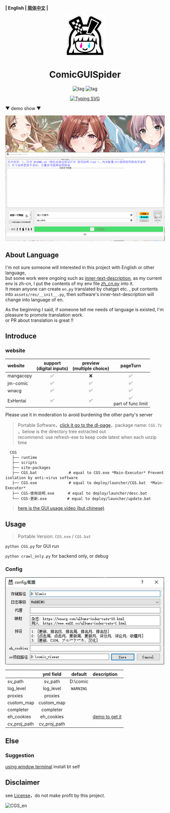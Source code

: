 **| English | [简体中文](README.md) |**

<div align="center">
  <a href="https://github.com/jasoneri/ComicGUISpider" target="_blank">
    <img src="assets/icon.png" alt="logo">
  </a>
  <h1 id="koishi">ComicGUISpider</h1>
  <img src="https://img.shields.io/badge/Python-3.12%2B-brightgreen.svg?style=social" alt="tag">
  <img src="https://img.shields.io/badge/Mode-GUI+Scrapy-blue.svg?colorA=abcdef" alt="tag">

  <p><a href="https://git.io/typing-svg"><img src="https://readme-typing-svg.demolab.com?font=Fira+Code&size=28&duration=2500&pause=1800&color=13C8C3&center=true&vCenter=true&multiline=true&width=950&height=100&lines=CGS%2C++A+comic%2Fmanga+download+software;which+support+preview(multiple+choice)+and+turn-page" alt="Typing SVG" /></a></p>
</div>

▼ demo show ▼

![](https://raw.githubusercontent.com/jasoneri/imgur/main/CGS/preview-usage.gif)

## About Language

I'm not sure someone will interested in this project with English or other language,<br>
but some work were ongoing such as [inner-text-description](assets/res/__init__.py), as my current env is zh-cn, I put
the contents of my env file [zh_cn.py](assets/zh_cn.py) into it. <br>
It mean anyone can create `en.py` translated by chatgpt etc. , put contents into `assets/res/__init__.py`, then
software's inner-text-description will change into language of en.

As the beginning I said, if someone tell me needs of language is existed, I'm pleasure to promote translation work. <br>
or PR about translation is great !!

## Introduce

### website

| website   | support<br>(digital inputs) | preview<br/>(multiple choice) |         pageTurn         |
|:----------|:---------------------------:|:-----------------------------:|:------------------------:|
| mangacopy |              ✅              |               ❌               |            ✅             |
| jm-comic  |              ✅              |               ✅               |            ✅             |
| wnacg     |              ✅              |               ✅               |            ✅             |
| ExHentai  |              ✅              |               ✅               | ✅<br/>part of func limit |

Please use it in moderation to avoid burdening the other party's server

> Portable Software，[click it go to the dl-page](https://github.com/jasoneri/ComicGUISpider/releases)，package
> name: `CGS.7z`
> ，below is the directory tree extracted out<br>
> recommend: use refresh-exe to keep code latest when each unzip time <br>

```shell
  CGS
   ├── runtime
   ├── scripts
   ├── site-packages
   ├── CGS.bat              # equal to CGS.exe *Main-Executor* Prevent isolation by anti-virus software 
   ├── CGS.exe              # equal to deploy/launcher/CGS.bat  *Main-Executor*
   ├── CGS-使用说明.exe      # equal to deploy/launcher/desc.bat
   └── CGS-更新.exe         # equal to deploy/launcher/update.bat
```

> [here is the GUI usage video (but chinese)](https://www.veed.io/view/zh-CN/688ae765-2bfb-4deb-9495-32b24a273373?panel=comments)

## Usage

> Portable Version: `CGS.exe` / `CGS.bat`

`python CGS.py` for GUI run

`python crawl_only.py` for backend only, or debug

### Config

![](assets/conf_usage.jpg)

|              |  yml field   |  default  | description                                                                                         |
|:-------------|:------------:|:---------:|:----------------------------------------------------------------------------------------------------|
| sv_path      |   sv_path    | D:\comic  |                                                                                                     |
| log_level    |  log_level   | `WARNING` |                                                                                                     |
| proxies      |   proxies    |           |                                                                                                     |
| custom_map   |  custom_map  |           |                                                                                                     |
| completer    |  completer   |           |                                                                                                     |
| eh_cookies   |  eh_cookies  |           | [demo to get it](https://raw.githubusercontent.com/jasoneri/imgur/main/CGS/ehentai_get_cookies.gif) |
| cv_proj_path | cv_proj_path |           |                                                                                                     |

## Else

### Suggestion

[using window terminal](https://apps.microsoft.com/detail/9N0DX20HK701?launch=true&mode=full&hl=zh-cn&gl=cn&ocid=bingwebsearch)
install bt self

## Disclaimer

see [License](LICENSE)，do not make profit by this project.

![CGS_en](https://count.getloli.com/get/@CGS_en?theme=rule34)
